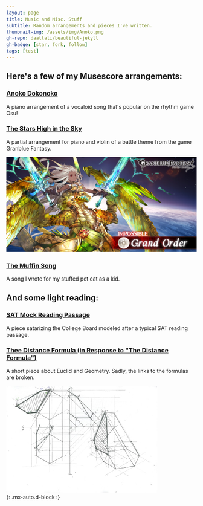 ```yaml
---
layout: page
title: Music and Misc. Stuff
subtitle: Random arrangements and pieces I've written.
thumbnail-img: /assets/img/Anoko.png
gh-repo: daattali/beautiful-jekyll
gh-badge: [star, fork, follow]
tags: [test]
---
```

## Here's a few of my Musescore arrangements:
### [Anoko Dokonoko](https://musescore.com/user/29726929/scores/5236523)
A piano arrangement of a vocaloid song that's popular on the rhythm game Osu!
### [The Stars High in the Sky](https://musescore.com/user/29726929/scores/5913176)
A partial arrangement for piano and violin of a battle theme from the game Granblue Fantasy. 

![Grand Order](/assets/img/Grand_Order_Impossible_twitter.jpg)
### [The Muffin Song](https://musescore.com/user/29726929/scores/6887684)
A song I wrote for my stuffed pet cat as a kid.

## And some light reading:
### [SAT Mock Reading Passage](https://wcshemispheres.wordpress.com/hemispheres-2021/sat-reading-section-a-college-board-exposee/)
A piece satarizing the College Board modeled after a typical SAT reading passage.
### [Thee Distance Formula (in Response to "The Distance Formula")](https://wcshemispheres.wordpress.com/hemispheres/the-distance-formula/)
A short piece about Euclid and Geometry. Sadly, the links to the formulas are broken.

 <img src="/assets/img/prisms.jpg" width=400><br>{: .mx-auto.d-block :}
